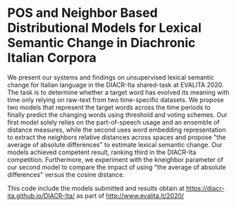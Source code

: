 # POS and Neighbor Based Distributional Models for Lexical Semantic Change in Diachronic Italian Corpora
We present our systems and findings on unsupervised lexical semantic change for Italian language in the DIACR-Ita shared-task at EVALITA 2020. The task is to determine whether a target word has evolved its meaning with time only relying on raw-text from two time-specific datasets. We propose two models that represent the target words across the time periods to finally predict the changing words using threshold and voting schemes. Our first model solely relies on the part-of-speech usage and an ensemble of distance measures, while the second uses word embedding representation to extract the neighbors relative distances across spaces and propose "the average of absolute differences" to estimate lexical semantic change. Our models achieved competent result, ranking third in the DIACR-Ita competition. Furthermore, we experiment with the kneighbor parameter of our second model to compare the impact of using "the average of absolute differences" versus the cosine distance.

This code include the models submitted and results obtain at https://diacr-ita.github.io/DIACR-Ita/ as part of http://www.evalita.it/2020/
